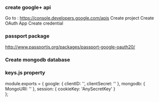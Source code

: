 ### create google+ api

Go to : https://console.developers.google.com/apis
Create project
Create OAuth App
Create credential

### passport package

http://www.passportjs.org/packages/passport-google-oauth20/

### Create mongodb database

### keys.js property


module.exports = {
    google: {
        clientID: '',
        clientSecret: ''
    },
    mongodb: {
        MongoURI: ''
    },
    session: {
        cookieKey: 'AnySecretKey'
    }  
}; 
